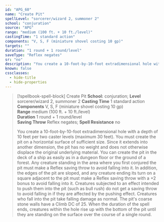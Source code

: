 ```yaml
---
id: "APG_60"
name: "Create Pit"
spellLevel: "sorcerer/wizard 2, summoner 2"
school: "conjuration"
source: "APG"
range: "medium (100 ft. + 10 ft./level)"
castingTime: "1 standard action"
components: "V, S, F (miniature shovel costing 10 gp)"
targets: ""
duration: "1 round + 1 round/level"
saveType: "Reflex negates"
sr: "no"
description: "You create a 10-foot-by-10-foot extradimensional hole with a depth of 10 feet per two caster levels (maximum 30 feet).  You must create the pit on a horizontal surface of sufficient size. Since it extends into another dimension, the pit has no weight and does not otherwise displace the original underlying material. You can create the pit in the deck of a ship as easily as in a dungeon floor or the ground of a forest.  Any creature standing in the area where you first conjured the pit must make a Reflex saving throw to avoid falling into it.  In addition, the edges of the pit are sloped, and any creature ending its turn on a square adjacent to the pit must make a Reflex saving throw with a +2 bonus to avoid falling into it.  Creatures subjected to an effect intended to push them into the pit (such as bull rush) do not get a saving throw to avoid falling in if they are affected by the pushing effect.  Creatures who fall into the pit take falling damage as normal.  The pit's coarse stone walls have a Climb DC of 25. When the duration of the spell ends, creatures within the hole rise up with the bottom of the pit until they are standing on the surface over the course of a single round."
known: false
cssclasses:
  - hide-title
  - hide-properties
---
```


> [!spellbook-spell-block] Create Pit
> **School:** conjuration; **Level** sorcerer/wizard 2, summoner 2
> **Casting Time** 1 standard action  
> **Components** V, S, F (miniature shovel costing 10 gp)  
> **Range** medium (100 ft. + 10 ft./level)  
> **Duration** 1 round + 1 round/level  
> **Saving Throw** Reflex negates; **Spell Resistance** no
> 
> You create a 10-foot-by-10-foot extradimensional hole with a depth of 10 feet per two caster levels (maximum 30 feet).  You must create the pit on a horizontal surface of sufficient size. Since it extends into another dimension, the pit has no weight and does not otherwise displace the original underlying material. You can create the pit in the deck of a ship as easily as in a dungeon floor or the ground of a forest.  Any creature standing in the area where you first conjured the pit must make a Reflex saving throw to avoid falling into it.  In addition, the edges of the pit are sloped, and any creature ending its turn on a square adjacent to the pit must make a Reflex saving throw with a +2 bonus to avoid falling into it.  Creatures subjected to an effect intended to push them into the pit (such as bull rush) do not get a saving throw to avoid falling in if they are affected by the pushing effect.  Creatures who fall into the pit take falling damage as normal.  The pit's coarse stone walls have a Climb DC of 25. When the duration of the spell ends, creatures within the hole rise up with the bottom of the pit until they are standing on the surface over the course of a single round.